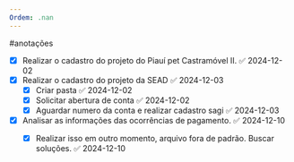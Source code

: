 ```yaml
---
Ordem: .nan
---
```


#anotações 


- [x] Realizar o cadastro do projeto do Piauí pet Castramóvel II. ✅ 2024-12-02
- [x] Realizar o cadastro do projeto da SEAD ✅ 2024-12-03
	- [x] Criar pasta ✅ 2024-12-02
	- [x] Solicitar abertura de conta ✅ 2024-12-02
	- [x] Aguardar numero da conta e realizar cadastro sagi ✅ 2024-12-03
- [x] Analisar as informações das ocorrências de pagamento. ✅ 2024-12-10
	- [x] Realizar isso em outro momento, arquivo fora de padrão. Buscar soluções. ✅ 2024-12-10

